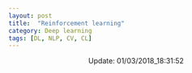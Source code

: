 ```yaml
---
layout: post
title:  "Reinforcement learning"
category: Deep learning
tags: [DL, NLP, CV, CL]
---
```






<center> Update: 01/03/2018_18:31:52</center>

  	
